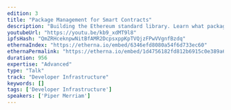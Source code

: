```yaml
---
edition: 3
title: "Package Management for Smart Contracts"
description: "Building the Ethereum standard library. Learn what package management looks like for smart contracts and explore the potential that a rich packaging ecosystem can unlock."
youtubeUrl: "https://youtu.be/kb9_xdMT9l8"
ipfsHash: "QmZRHceknpwNitBfAMR2DcpsxppKpTVQjzFPwVVgnfBzdq"
ethernaIndex: "https://etherna.io/embed/6346efd8080a54f6d733ec60"
ethernaPermalink: "https://etherna.io/embed/1d4756182fd812b6915c0e389a6cf6c6953e90c8bf6f495fec8824deafc38446"
duration: 956
expertise: "Advanced"
type: "Talk"
track: "Developer Infrastructure"
keywords: []
tags: ['Developer Infrastructure']
speakers: ['Piper Merriam']
---
```

